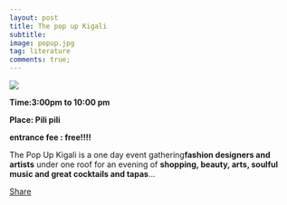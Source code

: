 ```yaml
---
layout: post
title: The pop up Kigali
subtitle:
image: popup.jpg
tag: literature
comments: true;
---
```



<img src="{{site.github.url}}/img/popup.jpg">



**Time:3:00pm to 10:00 pm**

**Place: Pili pili**

**entrance fee : free!!!!**

The Pop Up Kigali is a one day event gathering**fashion designers and artists** under one roof for an evening of **shopping, beauty, arts, soulful music and great cocktails and tapas**…

<div class="fb-share-button" data-href="http://upkigali.com/2016/07/12/ejo-media-summit.html" data-layout="button_count" data-size="small" data-mobile-iframe="true"><a class="fb-xfbml-parse-ignore" target="_blank" href="https://www.facebook.com/sharer/sharer.php?u=http%3A%2F%2Fupkigali.com%2F2016%2F07%2F12%2Fejo-media-summit.html&amp;src=sdkpreparse">Share</a></div>